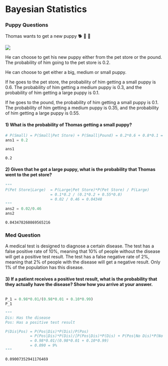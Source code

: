 # Bayesian Statistics

### Puppy Questions

Thomas wants to get a new puppy 🐕 🐶 🐩 


<img src="https://media.giphy.com/media/rD8R00QOKwfxC/giphy.gif" />

He can choose to get his new puppy either from the pet store or the pound. The probability of him going to the pet store is $0.2$. 

He can choose to get either a big, medium or small puppy.

If he goes to the pet store, the probability of him getting a small puppy is $0.6$. The probability of him getting a medium puppy is $0.3$, and the probability of him getting a large puppy is $0.1$.

If he goes to the pound, the probability of him getting a small puppy is $0.1$. The probability of him getting a medium puppy is $0.35$, and the probability of him getting a large puppy is $0.55$.


#### 1) What is the probability of Thomas getting a small puppy?


```python
# P(Small) = P(Small|Pet Store) + P(Small|Pound) = 0.2*0.6 + 0.8*0.1 = 0.2
ans1 = 0.2

ans1
```




    0.2



#### 2) Given that he got a large puppy, what is the probability that Thomas went to the pet store?


```python
"""
P(Pet Store|Large)  = P(Large|Pet Store)*P(Pet Store) / P(Large) 
                    = 0.1*0.2 / (0.1*0.2 + 0.55*0.8)
                    = 0.02 / 0.46 = 0.04348
"""
ans2 = 0.02/0.46
ans2
```




    0.043478260869565216



### Med Question

A medical test is designed to diagnose a certain disease. The test has a false positive rate of 10%, meaning that 10% of people without the disease will get a positive test result. The test has a false negative rate of 2%, meaning that 2% of people with the disease will get a negative result. Only 1% of the population has this disease.


#### 3) If a patient receives a positive test result, what is the probability that they actually have the disease? Show how you arrive at your answer.


```python

P_1 = 0.98*0.01/(0.98*0.01 + 0.10*0.99)
P_1

"""
Dis: Has the disease
Pos: Has a positive test result

P(Dis|Pos) = P(Pos|Dis)*P(Dis)/P(Pos) 
           = P(Pos|Dis)*P(Dis)/[P(Pos|Dis)*P(Dis) + P(Pos|No Dis)*P(No Dis)]
           = 0.98*0.01/(0.98*0.01 + 0.10*0.99)
           = 0.090 = 9%
"""
```




    0.09007352941176469


